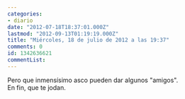 ```yaml
---
categories:
- diario
date: "2012-07-18T18:37:01.000Z"
lastmod: "2012-09-13T01:19:19.000Z"
title: "Miércoles, 18 de julio de 2012 a las 19:37"
comments: 0
id: 1342636621
commentList:
---
```


Pero que inmensísimo asco pueden dar algunos "amigos".  
En fin, que te jodan.